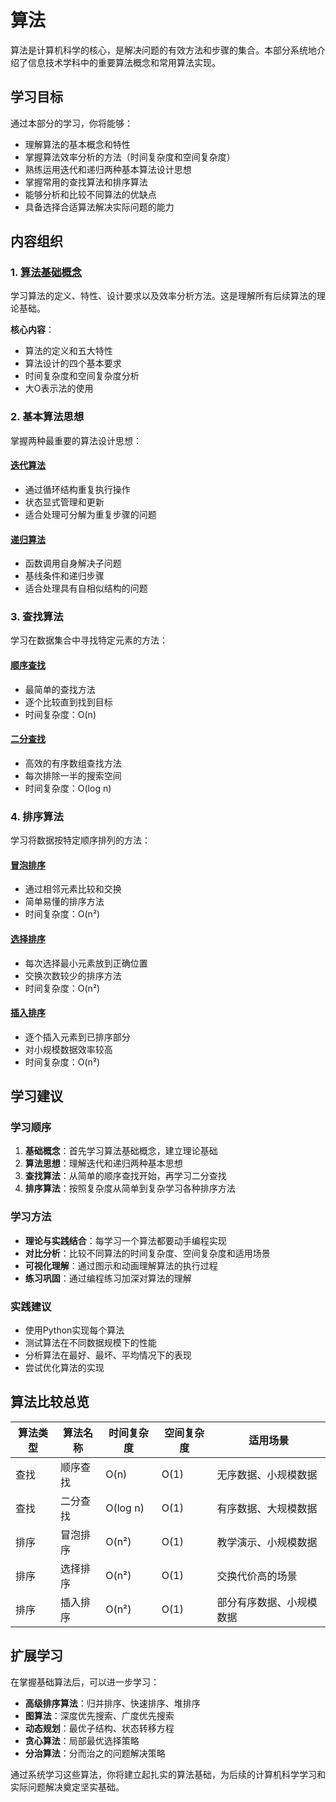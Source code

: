 # 算法

算法是计算机科学的核心，是解决问题的有效方法和步骤的集合。本部分系统地介绍了信息技术学科中的重要算法概念和常用算法实现。

## 学习目标

通过本部分的学习，你将能够：

- 理解算法的基本概念和特性
- 掌握算法效率分析的方法（时间复杂度和空间复杂度）
- 熟练运用迭代和递归两种基本算法设计思想
- 掌握常用的查找算法和排序算法
- 能够分析和比较不同算法的优缺点
- 具备选择合适算法解决实际问题的能力

## 内容组织

### 1. [算法基础概念](./algorithm-concepts/efficiency-and-concepts.md)

学习算法的定义、特性、设计要求以及效率分析方法。这是理解所有后续算法的理论基础。

**核心内容**：
- 算法的定义和五大特性
- 算法设计的四个基本要求
- 时间复杂度和空间复杂度分析
- 大O表示法的使用

### 2. 基本算法思想

掌握两种最重要的算法设计思想：

#### [迭代算法](./basic-algorithms/iterative-algorithm.md)
- 通过循环结构重复执行操作
- 状态显式管理和更新
- 适合处理可分解为重复步骤的问题

#### [递归算法](./basic-algorithms/recursive-algorithm.md)
- 函数调用自身解决子问题
- 基线条件和递归步骤
- 适合处理具有自相似结构的问题

### 3. 查找算法

学习在数据集合中寻找特定元素的方法：

#### [顺序查找](./searching/sequential-search.md)
- 最简单的查找方法
- 逐个比较直到找到目标
- 时间复杂度：O(n)

#### [二分查找](./searching/binary-search.md)
- 高效的有序数组查找方法
- 每次排除一半的搜索空间
- 时间复杂度：O(log n)

### 4. 排序算法

学习将数据按特定顺序排列的方法：

#### [冒泡排序](./sorting/bubble-sort.md)
- 通过相邻元素比较和交换
- 简单易懂的排序方法
- 时间复杂度：O(n²)

#### [选择排序](./sorting/selection-sort.md)
- 每次选择最小元素放到正确位置
- 交换次数较少的排序方法
- 时间复杂度：O(n²)

#### [插入排序](./sorting/insertion-sort.md)
- 逐个插入元素到已排序部分
- 对小规模数据效率较高
- 时间复杂度：O(n²)

## 学习建议

### 学习顺序
1. **基础概念**：首先学习算法基础概念，建立理论基础
2. **算法思想**：理解迭代和递归两种基本思想
3. **查找算法**：从简单的顺序查找开始，再学习二分查找
4. **排序算法**：按照复杂度从简单到复杂学习各种排序方法

### 学习方法
- **理论与实践结合**：每学习一个算法都要动手编程实现
- **对比分析**：比较不同算法的时间复杂度、空间复杂度和适用场景
- **可视化理解**：通过图示和动画理解算法的执行过程
- **练习巩固**：通过编程练习加深对算法的理解

### 实践建议
- 使用Python实现每个算法
- 测试算法在不同数据规模下的性能
- 分析算法在最好、最坏、平均情况下的表现
- 尝试优化算法的实现

## 算法比较总览

| 算法类型 | 算法名称 | 时间复杂度 | 空间复杂度 | 适用场景 |
|---------|---------|-----------|-----------|----------|
| 查找 | 顺序查找 | O(n) | O(1) | 无序数据、小规模数据 |
| 查找 | 二分查找 | O(log n) | O(1) | 有序数据、大规模数据 |
| 排序 | 冒泡排序 | O(n²) | O(1) | 教学演示、小规模数据 |
| 排序 | 选择排序 | O(n²) | O(1) | 交换代价高的场景 |
| 排序 | 插入排序 | O(n²) | O(1) | 部分有序数据、小规模数据 |

## 扩展学习

在掌握基础算法后，可以进一步学习：

- **高级排序算法**：归并排序、快速排序、堆排序
- **图算法**：深度优先搜索、广度优先搜索
- **动态规划**：最优子结构、状态转移方程
- **贪心算法**：局部最优选择策略
- **分治算法**：分而治之的问题解决策略

通过系统学习这些算法，你将建立起扎实的算法基础，为后续的计算机科学学习和实际问题解决奠定坚实基础。
